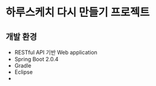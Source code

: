 # 하루스케치 다시 만들기 프로젝트

## 개발 환경
- RESTful API 기반 Web application
- Spring Boot 2.0.4
- Gradle
- Eclipse
- 
